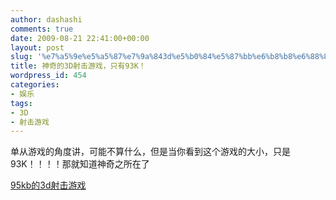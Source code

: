 ```yaml
---
author: dashashi
comments: true
date: 2009-08-21 22:41:00+00:00
layout: post
slug: '%e7%a5%9e%e5%a5%87%e7%9a%843d%e5%b0%84%e5%87%bb%e6%b8%b8%e6%88%8f%ef%bc%8c%e5%8f%aa%e6%9c%8993k%ef%bc%81'
title: 神奇的3D射击游戏，只有93K！
wordpress_id: 454
categories:
- 娱乐
tags:
- 3D
- 射击游戏
---
```


单从游戏的角度讲，可能不算什么，但是当你看到这个游戏的大小，只是93K！！！！那就知道神奇之所在了

[95kb的3d射击游戏]({{site.addr}}/wp_uploads/2009/08/95kb的3d射击游戏.rar)
